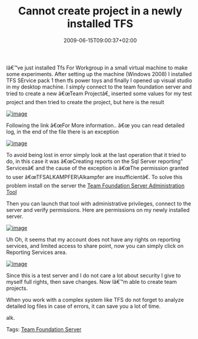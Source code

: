 ﻿---
title: "Cannot create project in a newly installed TFS"
description: ""
date: 2009-06-15T09:00:37+02:00
draft: false
tags: [NET framework,Experiences]
categories: [NET framework,Experiences]
---
Iâ€™ve just installed Tfs For Workgroup in a small virtual machine to make some experiments. After setting up the machine (Windows 2008) I installed TFS SErvice pack 1 then tfs power toys and finally I opened up visual studio in my desktop machine. I simply connect to the team foundation server and tried to create a new â€œTeam Projectâ€, inserted some values for my test project and then tried to create the project, but here is the result

[![image](http://www.codewrecks.com/blog/wp-content/uploads/2009/06/image-thumb9.png "image")](http://www.codewrecks.com/blog/wp-content/uploads/2009/06/image9.png)

Following the link â€œFor More information.. â€œ you can read detailed log, in the end of the file there is an exception

[![image](http://www.codewrecks.com/blog/wp-content/uploads/2009/06/image-thumb10.png "image")](http://www.codewrecks.com/blog/wp-content/uploads/2009/06/image10.png)

To avoid being lost in error simply look at the last operation that it tried to do, in this case it was â€œCreating reports on the Sql Server reporting" Servicesâ€ and the cause of the exception is â€œThe permission granted to user â€œTFSALKAMPFER\Alkampfer are insufficientâ€. To solve this problem install on the server the [Team Foundation Server Administration Tool](http://tfsadmin.codeplex.com/)

Then you can launch that tool with administrative privileges, connect to the server and verify permissions. Here are permissions on my newly installed server.

[![image](http://www.codewrecks.com/blog/wp-content/uploads/2009/06/image-thumb11.png "image")](http://www.codewrecks.com/blog/wp-content/uploads/2009/06/image11.png)

Uh Oh, it seems that my account does not have any rights on reporting services, and limited access to share point, now you can simply click on Reporting Services area.

[![image](http://www.codewrecks.com/blog/wp-content/uploads/2009/06/image-thumb12.png "image")](http://www.codewrecks.com/blog/wp-content/uploads/2009/06/image12.png)

Since this is a test server and I do not care a lot about security I give to myself full rights, then save changes. Now Iâ€™m able to create team projects.

When you work with a complex system like TFS do not forget to analyze detailed log files in case of errors, it can save you a lot of time.

alk.

Tags: [Team Foundation Server](http://technorati.com/tag/Team%20Foundation%20Server)
